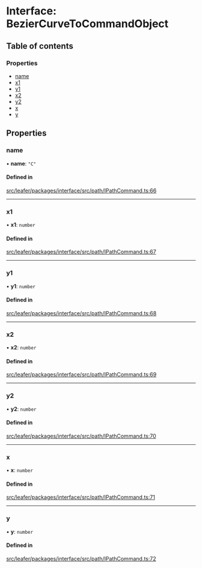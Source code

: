# Interface: BezierCurveToCommandObject

## Table of contents

### Properties

- [name](BezierCurveToCommandObject.md#name)
- [x1](BezierCurveToCommandObject.md#x1)
- [y1](BezierCurveToCommandObject.md#y1)
- [x2](BezierCurveToCommandObject.md#x2)
- [y2](BezierCurveToCommandObject.md#y2)
- [x](BezierCurveToCommandObject.md#x)
- [y](BezierCurveToCommandObject.md#y)

## Properties

### name

• **name**: ``"C"``

#### Defined in

[src/leafer/packages/interface/src/path/IPathCommand.ts:66](https://github.com/leaferjs/leafer/blob/c0a3cd1f6ba179c1348a90558ab02097cb535d9a/packages/interface/src/path/IPathCommand.ts#L66)

___

### x1

• **x1**: `number`

#### Defined in

[src/leafer/packages/interface/src/path/IPathCommand.ts:67](https://github.com/leaferjs/leafer/blob/c0a3cd1f6ba179c1348a90558ab02097cb535d9a/packages/interface/src/path/IPathCommand.ts#L67)

___

### y1

• **y1**: `number`

#### Defined in

[src/leafer/packages/interface/src/path/IPathCommand.ts:68](https://github.com/leaferjs/leafer/blob/c0a3cd1f6ba179c1348a90558ab02097cb535d9a/packages/interface/src/path/IPathCommand.ts#L68)

___

### x2

• **x2**: `number`

#### Defined in

[src/leafer/packages/interface/src/path/IPathCommand.ts:69](https://github.com/leaferjs/leafer/blob/c0a3cd1f6ba179c1348a90558ab02097cb535d9a/packages/interface/src/path/IPathCommand.ts#L69)

___

### y2

• **y2**: `number`

#### Defined in

[src/leafer/packages/interface/src/path/IPathCommand.ts:70](https://github.com/leaferjs/leafer/blob/c0a3cd1f6ba179c1348a90558ab02097cb535d9a/packages/interface/src/path/IPathCommand.ts#L70)

___

### x

• **x**: `number`

#### Defined in

[src/leafer/packages/interface/src/path/IPathCommand.ts:71](https://github.com/leaferjs/leafer/blob/c0a3cd1f6ba179c1348a90558ab02097cb535d9a/packages/interface/src/path/IPathCommand.ts#L71)

___

### y

• **y**: `number`

#### Defined in

[src/leafer/packages/interface/src/path/IPathCommand.ts:72](https://github.com/leaferjs/leafer/blob/c0a3cd1f6ba179c1348a90558ab02097cb535d9a/packages/interface/src/path/IPathCommand.ts#L72)
